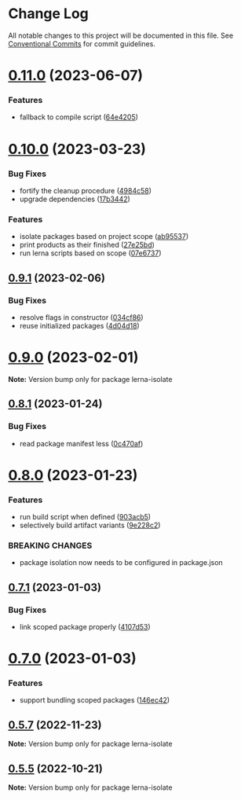 # Change Log

All notable changes to this project will be documented in this file.
See [Conventional Commits](https://conventionalcommits.org) for commit guidelines.

# [0.11.0](https://github.com/just-paja/lerna-isolate/compare/v0.10.0...v0.11.0) (2023-06-07)


### Features

* fallback to compile script ([64e4205](https://github.com/just-paja/lerna-isolate/commit/64e42056cad00c48c613d3415531f3a4ac959804))





# [0.10.0](https://github.com/just-paja/lerna-isolate/compare/v0.9.1...v0.10.0) (2023-03-23)


### Bug Fixes

* fortify the cleanup procedure ([4984c58](https://github.com/just-paja/lerna-isolate/commit/4984c58))
* upgrade dependencies ([17b3442](https://github.com/just-paja/lerna-isolate/commit/17b3442))


### Features

* isolate packages based on project scope ([ab95537](https://github.com/just-paja/lerna-isolate/commit/ab95537))
* print products as their finished ([27e25bd](https://github.com/just-paja/lerna-isolate/commit/27e25bd))
* run lerna scripts based on scope ([07e6737](https://github.com/just-paja/lerna-isolate/commit/07e6737))





## [0.9.1](https://github.com/just-paja/lerna-isolate/compare/v0.9.0...v0.9.1) (2023-02-06)


### Bug Fixes

* resolve flags in constructor ([034cf86](https://github.com/just-paja/lerna-isolate/commit/034cf86572cff4faa3726b0d561e7e362aab402f))
* reuse initialized packages ([4d04d18](https://github.com/just-paja/lerna-isolate/commit/4d04d18f8667b5fb43f6471b2f9fb0fe59145608))





# [0.9.0](https://github.com/just-paja/lerna-isolate/compare/v0.8.1...v0.9.0) (2023-02-01)

**Note:** Version bump only for package lerna-isolate





## [0.8.1](https://github.com/just-paja/lerna-isolate/compare/v0.8.0...v0.8.1) (2023-01-24)


### Bug Fixes

* read package manifest less ([0c470af](https://github.com/just-paja/lerna-isolate/commit/0c470af6f92ab0728a031d6a1cf308bc6d0c2ac3))





# [0.8.0](https://github.com/just-paja/lerna-isolate/compare/v0.7.1...v0.8.0) (2023-01-23)


### Features

* run build script when defined ([903acb5](https://github.com/just-paja/lerna-isolate/commit/903acb52fe2a8f2c3e92bc9bce46062e5dd66c3a))
* selectively build artifact variants ([9e228c2](https://github.com/just-paja/lerna-isolate/commit/9e228c2f7d05ed6833f7a1c854d61a626956ecbb))


### BREAKING CHANGES

* package isolation now needs to be configured in
package.json





## [0.7.1](https://github.com/just-paja/lerna-isolate/compare/v0.7.0...v0.7.1) (2023-01-03)


### Bug Fixes

* link scoped package properly ([4107d53](https://github.com/just-paja/lerna-isolate/commit/4107d5311c6a5d18974684eca586fa6e8c79b31d))





# [0.7.0](https://github.com/just-paja/lerna-isolate/compare/v0.6.3...v0.7.0) (2023-01-03)


### Features

* support bundling scoped packages ([146ec42](https://github.com/just-paja/lerna-isolate/commit/146ec42fffdc8ffc240386fe10ab7bc2e4240c81))





## [0.5.7](https://github.com/just-paja/lerna-isolate/compare/v0.5.6...v0.5.7) (2022-11-23)

**Note:** Version bump only for package lerna-isolate





## [0.5.5](https://github.com/just-paja/lerna-isolate/compare/v0.5.4...v0.5.5) (2022-10-21)

**Note:** Version bump only for package lerna-isolate
